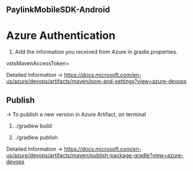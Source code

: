 ## PaylinkMobileSDK-Android

# Azure Authentication

1) Add the <Personal Access Token> information you received from Azure in gradle.properties.

vstsMavenAccessToken=<Personal Access Token>


Detailed Information ->
https://docs.microsoft.com/en-us/azure/devops/artifacts/maven/pom-and-settings?view=azure-devops

## Publish

-> To publish a new version in Azure Artifact, on terminal

1) ./gradlew build

2) ./gradlew publish

Detailed Information ->
https://docs.microsoft.com/en-us/azure/devops/artifacts/maven/publish-package-gradle?view=azure-devops
